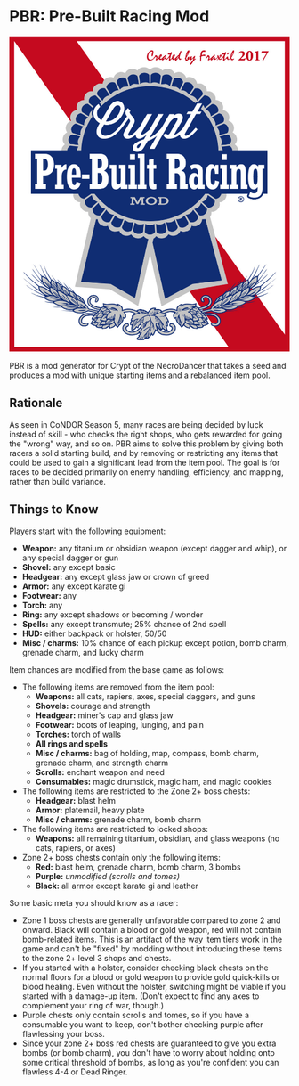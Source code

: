 # PBR: Pre-Built Racing Mod

![PBR logo](/images/pbr.jpg?raw=true)

PBR is a mod generator for Crypt of the NecroDancer that takes a seed and produces a mod with unique starting items and a rebalanced item pool.

## Rationale

As seen in CoNDOR Season 5, many races are being decided by luck instead of skill - who checks the right shops, who gets rewarded for going the "wrong" way, and so on.  PBR aims to solve this problem by giving both racers a solid starting build, and by removing or restricting any items that could be used to gain a significant lead from the item pool.  The goal is for races to be decided primarily on enemy handling, efficiency, and mapping, rather than build variance.

## Things to Know

Players start with the following equipment:

* **Weapon:** any titanium or obsidian weapon (except dagger and whip), or any special dagger or gun
* **Shovel:** any except basic
* **Headgear:** any except glass jaw or crown of greed
* **Armor:** any except karate gi
* **Footwear:** any
* **Torch:** any
* **Ring:** any except shadows or becoming / wonder
* **Spells:** any except transmute; 25% chance of 2nd spell
* **HUD:** either backpack or holster, 50/50
* **Misc / charms:** 10% chance of each pickup except potion, bomb charm, grenade charm, and lucky charm

Item chances are modified from the base game as follows:

* The following items are removed from the item pool:
    - **Weapons:** all cats, rapiers, axes, special daggers, and guns
    - **Shovels:** courage and strength
    - **Headgear:** miner's cap and glass jaw
    - **Footwear:** boots of leaping, lunging, and pain
    - **Torches:** torch of walls
    - **All rings and spells**
    - **Misc / charms:** bag of holding, map, compass, bomb charm, grenade charm, and strength charm
    - **Scrolls:** enchant weapon and need
    - **Consumables:** magic drumstick, magic ham, and magic cookies
* The following items are restricted to the Zone 2+ boss chests:
    - **Headgear:** blast helm  
    - **Armor:** platemail, heavy plate
    - **Misc / charms:** grenade charm, bomb charm
* The following items are restricted to locked shops:
    - **Weapons:** all remaining titanium, obsidian, and glass weapons (no cats, rapiers, or axes)
* Zone 2+ boss chests contain only the following items:
    - **Red:** blast helm, grenade charm, bomb charm, 3 bombs
    - **Purple:** *unmodified (scrolls and tomes)*
    - **Black:** all armor except karate gi and leather

Some basic meta you should know as a racer:

* Zone 1 boss chests are generally unfavorable compared to zone 2 and onward.  Black will contain a blood or gold weapon, red will not contain bomb-related items.  This is an artifact of the way item tiers work in the game and can't be "fixed" by modding without introducing these items to the zone 2+ level 3 shops and chests.
* If you started with a holster, consider checking black chests on the normal floors for a blood or gold weapon to provide gold quick-kills or blood healing.  Even without the holster, switching might be viable if you started with a damage-up item.  (Don't expect to find any axes to complement your ring of war, though.)
* Purple chests only contain scrolls and tomes, so if you have a consumable you want to keep, don't bother checking purple after flawlessing your boss.
* Since your zone 2+ boss red chests are guaranteed to give you extra bombs (or bomb charm), you don't have to worry about holding onto some critical threshold of bombs, as long as you're confident you can flawless 4-4 or Dead Ringer.
